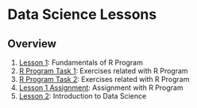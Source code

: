 # Data Science Lessons
## Overview
1. [Lesson 1](Lesson-1-R-Fundamental.rmd): Fundamentals of R Program
2. [R Program Task 1](https://docs.google.com/document/d/1vSMumtIyE4CLxIqQbZP8sG4Z9YS0sdMsLdWhMKWFdqo/edit?usp=sharing): Exercises related with R Program
3. [R Program Task 2](R_programing_task_2.Rmd): Exercises related with R Program
4. [Lesson 1 Assignment](Unit-1-Assignment.Rmd): Assignment with R Program
5. [Lesson 2](Lesson-2-Intro-to-DS.rmd): Introduction to Data Science

